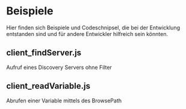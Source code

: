 # Beispiele

Hier finden sich Beispiele und Codeschnipsel, die bei der Entwicklung entstanden sind und für andere Entwickler hilfreich sein könnten.

## client_findServer.js

Aufruf eines Discovery Servers ohne Filter

## client_readVariable.js

Abrufen einer Variable mittels des BrowsePath
